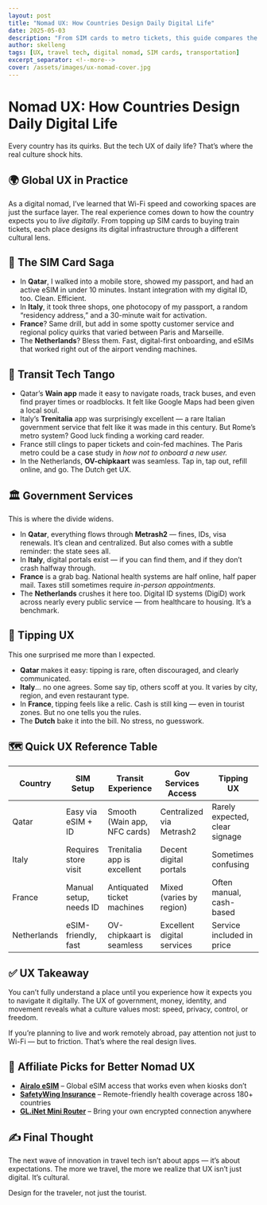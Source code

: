 ```yaml
---
layout: post
title: "Nomad UX: How Countries Design Daily Digital Life"
date: 2025-05-03
description: "From SIM cards to metro tickets, this guide compares the daily UX of tech in Europe and Qatar for digital nomads."
author: skelleng
tags: [UX, travel tech, digital nomad, SIM cards, transportation]
excerpt_separator: <!--more-->
cover: /assets/images/ux-nomad-cover.jpg
---
```


# Nomad UX: How Countries Design Daily Digital Life

Every country has its quirks. But the tech UX of daily life? That’s where the real culture shock hits.

<!--more-->

## 🌍 Global UX in Practice

As a digital nomad, I’ve learned that Wi-Fi speed and coworking spaces are just the surface layer. The real experience comes down to how the country expects you to *live digitally*. From topping up SIM cards to buying train tickets, each place designs its digital infrastructure through a different cultural lens.

## 📱 The SIM Card Saga

- In **Qatar**, I walked into a mobile store, showed my passport, and had an active eSIM in under 10 minutes. Instant integration with my digital ID, too. Clean. Efficient.
- In **Italy**, it took three shops, one photocopy of my passport, a random “residency address,” and a 30-minute wait for activation.
- **France**? Same drill, but add in some spotty customer service and regional policy quirks that varied between Paris and Marseille.
- The **Netherlands**? Bless them. Fast, digital-first onboarding, and eSIMs that worked right out of the airport vending machines.

## 🚆 Transit Tech Tango

- Qatar’s **Wain app** made it easy to navigate roads, track buses, and even find prayer times or roadblocks. It felt like Google Maps had been given a local soul.
- Italy’s **Trenitalia** app was surprisingly excellent — a rare Italian government service that felt like it was made in this century. But Rome’s metro system? Good luck finding a working card reader.
- France still clings to paper tickets and coin-fed machines. The Paris metro could be a case study in *how not to onboard a new user.*
- In the Netherlands, **OV-chipkaart** was seamless. Tap in, tap out, refill online, and go. The Dutch get UX.

## 🏛️ Government Services

This is where the divide widens.

- In **Qatar**, everything flows through **Metrash2** — fines, IDs, visa renewals. It’s clean and centralized. But also comes with a subtle reminder: the state sees all.
- In **Italy**, digital portals exist — if you can find them, and if they don’t crash halfway through.
- **France** is a grab bag. National health systems are half online, half paper mail. Taxes still sometimes require *in-person appointments.*
- The **Netherlands** crushes it here too. Digital ID systems (DigiD) work across nearly every public service — from healthcare to housing. It’s a benchmark.

## 💸 Tipping UX

This one surprised me more than I expected.

- **Qatar** makes it easy: tipping is rare, often discouraged, and clearly communicated.
- **Italy**... no one agrees. Some say tip, others scoff at you. It varies by city, region, and even restaurant type.
- In **France**, tipping feels like a relic. Cash is still king — even in tourist zones. But no one tells you the rules.
- The **Dutch** bake it into the bill. No stress, no guesswork.

## 🗺️ Quick UX Reference Table

| Country       | SIM Setup              | Transit Experience         | Gov Services Access         | Tipping UX                     |
|---------------|------------------------|-----------------------------|-----------------------------|-------------------------------|
| Qatar         | Easy via eSIM + ID     | Smooth (Wain app, NFC cards)| Centralized via Metrash2    | Rarely expected, clear signage|
| Italy         | Requires store visit   | Trenitalia app is excellent | Decent digital portals       | Sometimes confusing           |
| France        | Manual setup, needs ID | Antiquated ticket machines  | Mixed (varies by region)     | Often manual, cash-based      |
| Netherlands   | eSIM-friendly, fast    | OV-chipkaart is seamless    | Excellent digital services   | Service included in price     |

## ✅ UX Takeaway

You can’t fully understand a place until you experience how it expects you to navigate it digitally. The UX of government, money, identity, and movement reveals what a culture values most: speed, privacy, control, or freedom.

If you’re planning to live and work remotely abroad, pay attention not just to Wi-Fi — but to friction. That’s where the real design lives.

## 🧳 Affiliate Picks for Better Nomad UX

- **[Airalo eSIM](https://airalo.com)** – Global eSIM access that works even when kiosks don’t  
- **[SafetyWing Insurance](https://www.safetywing.com)** – Remote-friendly health coverage across 180+ countries  
- **[GL.iNet Mini Router](https://www.gl-inet.com)** – Bring your own encrypted connection anywhere  

## ✍️ Final Thought

The next wave of innovation in travel tech isn’t about apps — it’s about expectations. The more we travel, the more we realize that UX isn’t just digital. It’s cultural.

Design for the traveler, not just the tourist.
